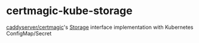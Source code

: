 # certmagic-kube-storage
[caddyserver/certmagic](https://github.com/caddyserver/certmagic)'s [Storage](https://pkg.go.dev/github.com/caddyserver/certmagic#Storage) interface implementation with Kubernetes ConfigMap/Secret
